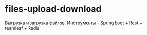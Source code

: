 # files-upload-download
Выгрузка и загрузка файлов. Инструменты - Spring boot + Rest + teamleaf + Redis
